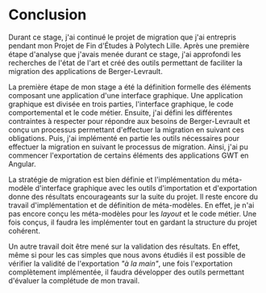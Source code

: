 # Conclusion

Durant ce stage, j'ai continué le projet de migration que j'ai entrepris pendant
    mon Projet de Fin d'Études à Polytech Lille.
Après une première étape d'analyse que j'avais menée durant ce stage,
    j'ai approfondi les recherches de l'état de l'art et créé des outils permettant de faciliter la migration des applications de Berger-Levrault.

La première étape de mon stage a été la définition formelle des éléments composant une application d'une interface graphique.
Une application graphique est divisée en trois parties, l'interface graphique, le code comportemental et le code métier.
Ensuite, j'ai défini les différentes contraintes à respecter pour répondre aux besoins de Berger-Levrault
    et conçu un processus permettant d'effectuer la migration en suivant ces obligations.
Puis, j'ai implémenté en partie les outils nécessaires pour effectuer la migration
    en suivant le processus de migration.
Ainsi, j'ai pu commencer l'exportation de certains éléments des applications GWT en Angular.

La stratégie de migration est bien définie et l'implémentation du méta-modèle d'interface graphique avec les outils d'importation et d'exportation donne des résultats encourageants sur la suite du projet.
Il reste encore du travail d'implémentation et de définition de méta-modèles.
En effet, je n'ai pas encore conçu les méta-modèles pour les _layout_ et le code métier.
Une fois conçus, il faudra les implémenter tout en gardant la structure du projet cohérent.

Un autre travail doit être mené sur la validation des résultats.
En effet, même si pour les cas simples que nous avons étudiés il est possible de vérifier
    la validité de l'exportation _"à la main"_,
    une fois l'exportation complètement implémentée, il faudra développer des outils permettant d'évaluer la complétude de mon travail.
